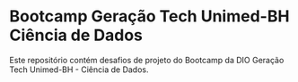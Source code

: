 # Bootcamp Geração Tech Unimed-BH Ciência de Dados
Este repositório contém desafios de projeto do Bootcamp da DIO Geração Tech Unimed-BH - Ciência de Dados.

